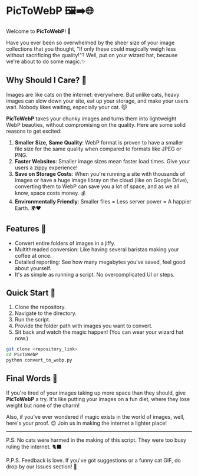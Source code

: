 # PicToWebP 🖼️➡️🌐

Welcome to **PicToWebP**! 🎉

Have you ever been so overwhelmed by the sheer size of your image collections that you thought, "If only these could magically weigh less without sacrificing the quality!"? Well, put on your wizard hat, because we're about to do some magic.✨

## Why Should I Care? 🤔

Images are like cats on the internet: everywhere. But unlike cats, heavy images can slow down your site, eat up your storage, and make your users wait. Nobody likes waiting, especially your cat. 🐱

**PicToWebP** takes your chunky images and turns them into lightweight WebP beauties, without compromising on the quality. Here are some solid reasons to get excited:

1. **Smaller Size, Same Quality**: WebP format is proven to have a smaller file size for the same quality when compared to formats like JPEG or PNG.
2. **Faster Websites**: Smaller image sizes mean faster load times. Give your users a zippy experience!
3. **Save on Storage Costs**: When you're running a site with thousands of images or have a huge image libray on the cloud (like on Google Drive), converting them to WebP can save you a lot of space, and as we all know, space costs money. 💰
4. **Environmentally Friendly**: Smaller files = Less server power = A happier Earth. 🌍❤️

## Features 🚀

- Convert entire folders of images in a jiffy.
- Multithreaded conversion: Like having several baristas making your coffee at once.
- Detailed reporting: See how many megabytes you've saved, feel good about yourself.
- It's as simple as running a script. No overcomplicated UI or steps.

## Quick Start 🏁

1. Clone the repository.
2. Navigate to the directory.
3. Run the script.
4. Provide the folder path with images you want to convert.
5. Sit back and watch the magic happen! (You can wear your wizard hat now.)

```bash
git clone <repository_link>
cd PicToWebP
python convert_to_webp.py
```

## Final Words 🎤

If you're tired of your images taking up more space than they should, give **PicToWebP** a try. It's like putting your images on a fun diet, where they lose weight but none of the charm!

Also, if you've ever wondered if magic exists in the world of images, well, here's your proof. 😉 Join us in making the internet a lighter place!

---

P.S. No cats were harmed in the making of this script. They were too busy ruling the internet. 🐈‍⬛

P.P.S. Feedback is love. If you've got suggestions or a funny cat GIF, do drop by our Issues section! 💌
